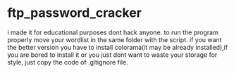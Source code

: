 # ftp_password_cracker
i made it for educational purposes dont hack anyone. to run the program properly move your wordlist in the same folder with the script.
if you want the better version you have to install colorama(it may be already installed),if you are bored to install it or you just dont want to waste your storage for style, 
just copy the code of .gitignore file.
